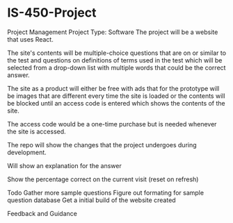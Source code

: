 # IS-450-Project
Project Management Project
Type: Software
The project will be a website that uses React. 

The site's contents will be multiple-choice questions that are on or similar to the test and questions on definitions of terms used in the test which will be selected from a drop-down list with multiple words that could be the correct answer. 

The site as a product will either be free with ads that for the prototype will be images that are different every time the site is loaded or the contents will be blocked until an access code is entered which shows the contents of the site. 

The access code would be a one-time purchase but is needed whenever the site is accessed.

The repo will show the changes that the project undergoes during development.

Will show an explanation for the answer

Show the percentage correct on the current visit (reset on refresh)

Todo
Gather more sample questions
Figure out formating for sample question database
Get a initial build of the website created

Feedback and Guidance
